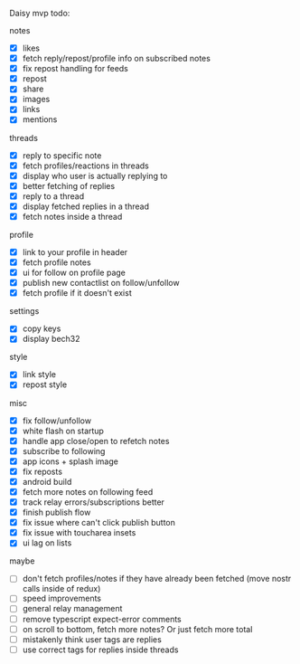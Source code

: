Daisy mvp todo:

notes

- [x] likes
- [x] fetch reply/repost/profile info on subscribed notes
- [x] fix repost handling for feeds
- [x] repost
- [x] share
- [x] images
- [x] links
- [x] mentions

threads

- [x] reply to specific note
- [x] fetch profiles/reactions in threads
- [x] display who user is actually replying to
- [x] better fetching of replies
- [x] reply to a thread
- [x] display fetched replies in a thread
- [x] fetch notes inside a thread

profile

- [x] link to your profile in header
- [x] fetch profile notes
- [x] ui for follow on profile page
- [x] publish new contactlist on follow/unfollow
- [x] fetch profile if it doesn't exist

settings

- [x] copy keys
- [x] display bech32

style

- [x] link style
- [x] repost style

misc

- [x] fix follow/unfollow
- [x] white flash on startup
- [x] handle app close/open to refetch notes
- [x] subscribe to following
- [x] app icons + splash image
- [x] fix reposts
- [x] android build
- [x] fetch more notes on following feed
- [x] track relay errors/subscriptions better
- [x] finish publish flow
- [x] fix issue where can't click publish button
- [x] fix issue with toucharea insets
- [x] ui lag on lists

maybe

- [ ] don't fetch profiles/notes if they have already been fetched (move nostr calls inside of redux)
- [ ] speed improvements
- [ ] general relay management
- [ ] remove typescript expect-error comments
- [ ] on scroll to bottom, fetch more notes? Or just fetch more total
- [ ] mistakenly think user tags are replies
- [ ] use correct tags for replies inside threads

